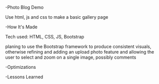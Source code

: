 -Photo Blog Demo

Use html, js and css to make a basic gallery page

-How It's Made

Tech used: HTML, CSS, JS, Bootstrap

planing to use the Bootstrap framework to produce consistent visuals, otherwise refining and adding an upload photo feature and allowing the user to select and zoom on a single image, possibly comments

-Optimizations

-Lessons Learned
